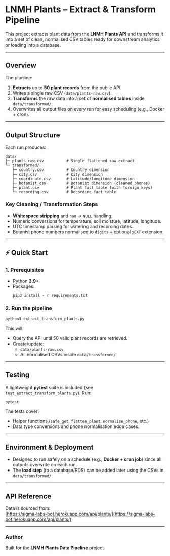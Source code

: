 # LNMH Plants – Extract & Transform Pipeline

This project extracts plant data from the **LNMH Plants API** and transforms it into a set of clean, normalised CSV tables ready for downstream analytics or loading into a database.

---

## Overview
The pipeline:
1. **Extracts** up to **50 plant records** from the public API.  
2. Writes a single raw CSV (`data/plants-raw.csv`).  
3. **Transforms** the raw data into a set of **normalised tables** inside `data/transformed/`.  
4. Overwrites all output files on every run for easy scheduling (e.g., Docker + cron).

---

## Output Structure
Each run produces:

```
data/
├─ plants-raw.csv          # Single flattened raw extract
└─ transformed/
   ├─ country.csv          # Country dimension
   ├─ city.csv             # City dimension
   ├─ coordinate.csv       # Latitude/longitude dimension
   ├─ botanist.csv         # Botanist dimension (cleaned phones)
   ├─ plant.csv            # Plant fact table (with foreign keys)
   └─ recording.csv        # Recording fact table
```

### Key Cleaning / Transformation Steps
- **Whitespace stripping** and `nan` → `NULL` handling.
- Numeric conversions for temperature, soil moisture, latitude, longitude.
- UTC timestamp parsing for watering and recording dates.
- Botanist phone numbers normalised to `digits` + optional `xEXT` extension.

---

## ⚡ Quick Start

### 1. Prerequisites
- Python **3.9+**
- Packages:  
  ```
  pip3 install - r requirements.txt
  ```

### 2. Run the pipeline
```bash
python3 extract_transform_plants.py
```

This will:
- Query the API until 50 valid plant records are retrieved.
- Create/update:
  - `data/plants-raw.csv`
  - All normalised CSVs inside `data/transformed/`

---

## Testing
A lightweight **pytest** suite is included (see `test_extract_transform_plants.py`).
Run:
```bash
pytest
```

The tests cover:
- Helper functions (`safe_get`, `flatten_plant`, `normalise_phone`, etc.)
- Data type conversions and phone normalisation edge cases.

---

## Environment & Deployment
- Designed to run safely on a schedule (e.g., **Docker + cron job**) since all outputs overwrite on each run.
- The **load step** (to a database/RDS) can be added later using the CSVs in `data/transformed/`.

---

## API Reference
Data is sourced from:  
[https://sigma-labs-bot.herokuapp.com/api/plants/](https://sigma-labs-bot.herokuapp.com/api/plants/)

---

### Author
Built for the **LNMH Plants Data Pipeline** project.
